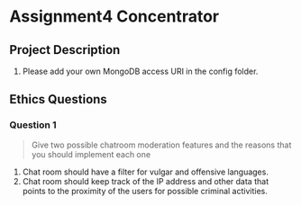 # Assignment4 Concentrator

## Project Description
<!-- you can include known bugs, design decisions, external references used... -->

1. Please add your own MongoDB access URI in the config folder.

## Ethics Questions

### Question 1

> Give two possible chatroom moderation features and the reasons that you should implement each one

1. Chat room should have a filter for vulgar and offensive languages.
2. Chat room should keep track of the IP address and other data that points to the proximity of the users for possible criminal activities.

<!-- Put your answer to question 1 here -->

